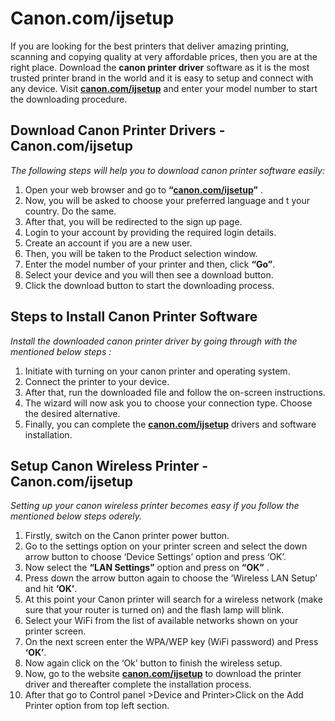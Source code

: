 # Canon.com/ijsetup 

If you are looking for the best printers that deliver amazing printing, scanning and copying quality at very affordable prices, then you are at the right place. Download the **canon printer driver** software as it is the most trusted printer brand in the world and it is easy to setup and connect with any device. Visit **[canon.com/ijsetup](https://ijcanoncomijsetup.github.io/)** and enter your model number to start the downloading procedure.


## Download Canon Printer Drivers - Canon.com/ijsetup 

_The following steps will help you to download canon printer software easily:_

1. Open your web browser and go to **“[canon.com/ijsetup](https://ijcanoncomijsetup.github.io/)”** . 
2. Now, you will be asked to choose your preferred language and t your country. Do the same.
3. After that, you will be redirected to the sign up page. 
4. Login to your account by providing the required login details.
5. Create an account if you are a new user.
6. Then, you will be taken to the Product selection window. 
7. Enter the model number of your printer and then, click **“Go”**. 
8. Select your device and you will then see a download button.
9. Click the download button to start the downloading process.


##  Steps to Install Canon Printer Software 

_Install the downloaded canon printer driver by going through with the mentioned below steps :_

1. Initiate with turning on your canon printer and operating system.
2. Connect the printer to your device. 
3. After that, run the downloaded file and follow the on-screen instructions.
4. The wizard will now ask you to choose your connection type. Choose the desired alternative.
5. Finally, you can complete the **[canon.com/ijsetup](https://ijcanoncomijsetup.github.io/)** drivers and software installation.



##  Setup Canon Wireless Printer - Canon.com/ijsetup 

_Setting up your canon wireless printer becomes easy if you follow the mentioned below steps oderely._

1. Firstly, switch on the Canon printer power button.
2. Go to the settings option on your printer screen and select the down arrow button to choose ‘Device Settings’ option and press ‘OK’.
3. Now select the **“LAN Settings”** option and press on **“OK”** .
4. Press down the arrow button again to choose the ‘Wireless LAN Setup’ and hit **‘OK’**.
5. At this point your Canon printer will search for a wireless network (make sure that your router is turned on) and the flash lamp will blink.
6. Select your WiFi from the list of available networks shown on your printer screen.
7. On the next screen enter the WPA/WEP key (WiFi password) and Press **‘OK’**.
8. Now again click on the ‘Ok’ button to finish the wireless setup.
9. Now, go to the website **[canon.com/ijsetup](https://ijcanoncomijsetup.github.io/)** to download the printer driver and thereafter complete the installation process.
10. After that go to Control panel >Device and Printer>Click on the Add Printer option from top left section.
